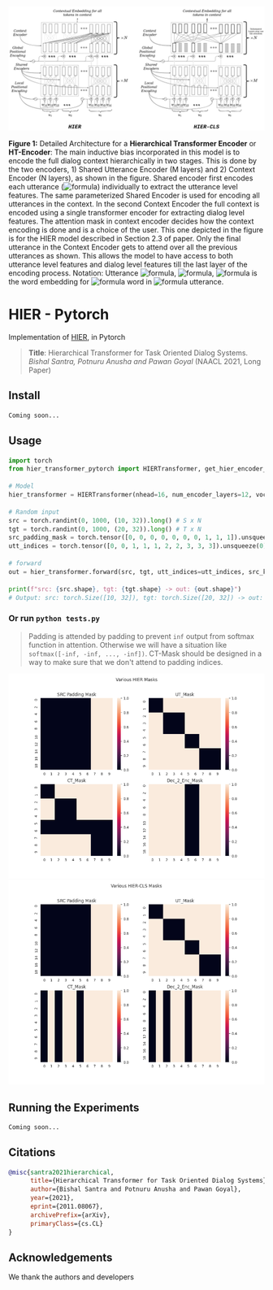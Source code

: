 ![Arch](./HIER_Encoder-combined.png)

**Figure 1:** Detailed Architecture for a **Hierarchical Transformer Encoder** or **HT-Encoder**: The main inductive bias incorporated in this model is to encode the full dialog context hierarchically in two stages. This is done by the two encoders, 1) Shared Utterance Encoder (M layers) and 2) Context Encoder (N layers), as shown in the figure. Shared encoder first encodes each utterance (![formula](https://render.githubusercontent.com/render/math?math=u_1,%20u_2,%20\dots,%20u_t)) individually to extract the utterance level features. The same parameterized Shared Encoder is used for encoding all utterances in the context. In the second Context Encoder the full context is encoded using a single transformer encoder for extracting dialog level features. The attention mask in context encoder decides how the context encoding is done and is a choice of the user. This one depicted in the figure is for the HIER model described in Section 2.3 of paper. Only the final utterance in the Context Encoder gets to attend over all the previous utterances as shown. This allows the model to have access to both utterance level features and dialog level features till the last layer of the encoding process. Notation: Utterance ![formula](https://render.githubusercontent.com/render/math?math=i), ![formula](https://render.githubusercontent.com/render/math?math=u_i%20=%20[w_{i1},%20\dots,%20w_{i|u_i|}]), ![formula](https://render.githubusercontent.com/render/math?math=w_{ij}) is the word embedding for ![formula](https://render.githubusercontent.com/render/math?math=j^{th}) word in ![formula](https://render.githubusercontent.com/render/math?math=i^{th}) utterance.

# HIER - Pytorch

Implementation of <a href="https://arxiv.org/abs/2011.08067">HIER</a>, in Pytorch

> **Title**: Hierarchical Transformer for Task Oriented Dialog Systems.
> *Bishal Santra, Potnuru Anusha and Pawan Goyal* (NAACL 2021, Long Paper)



## Install

```bash
Coming soon...
```

## Usage

```python
import torch
from hier_transformer_pytorch import HIERTransformer, get_hier_encoder_mask

# Model
hier_transformer = HIERTransformer(nhead=16, num_encoder_layers=12, vocab_size=1000)

# Random input
src = torch.randint(0, 1000, (10, 32)).long() # S x N
tgt = torch.randint(0, 1000, (20, 32)).long() # T x N
src_padding_mask = torch.tensor([0, 0, 0, 0, 0, 0, 0, 1, 1, 1]).unsqueeze(0).expand(32, -1)
utt_indices = torch.tensor([0, 0, 1, 1, 1, 2, 2, 3, 3, 3]).unsqueeze(0).expand(32, -1)

# forward
out = hier_transformer.forward(src, tgt, utt_indices=utt_indices, src_key_padding_mask=src_padding_mask)

print(f"src: {src.shape}, tgt: {tgt.shape} -> out: {out.shape}")
# Output: src: torch.Size([10, 32]), tgt: torch.Size([20, 32]) -> out: torch.Size([20, 32, 512])
```

### Or run `python tests.py`

> Padding is attended by padding to prevent `inf` output from softmax 
> function in attention. Otherwise we will have a situation like 
> `softmax([-inf, -inf, ..., -inf])`. CT-Mask should be designed in a way to make 
> sure that we don't attend to padding indices.

![hier](./plot_hier.png)
![hier-cls](./plot_hier_cls.png)

## Running the Experiments

```bash
Coming soon...
```

## Citations

```bibtex
@misc{santra2021hierarchical,
      title={Hierarchical Transformer for Task Oriented Dialog Systems}, 
      author={Bishal Santra and Potnuru Anusha and Pawan Goyal},
      year={2021},
      eprint={2011.08067},
      archivePrefix={arXiv},
      primaryClass={cs.CL}
}
```

## Acknowledgements

We thank the authors and developers 
